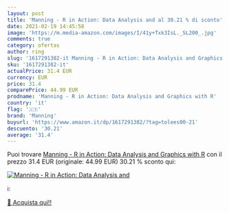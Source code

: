 ```yaml
---
layout: post
title: 'Manning - R in Action: Data Analysis and al 30.21 % di sconto'
date: 2021-02-19 14:45:58
image: 'https://m.media-amazon.com/images/I/41y+Txk3IsL._SL200_.jpg'
comments: true
category: ofertas
author: ring
slug: '1617291382-it Manning - R in Action: Data Analysis and Graphics with R'
sku: '1617291382-it'
actualPrice: 31.4 EUR
currency: EUR
price: 31.4
comparePrice: 44.99 EUR
prodname: 'Manning - R in Action: Data Analysis and Graphics with R'
country: 'it'
flag: '🇮🇹'
brand: 'Manning'
buyurl: 'https://www.amazon.it/dp/1617291382/?tag=tolees00-21'
descuento: '30.21'
average: '31.4'
---
```


Puoi trovare [Manning - R in Action: Data Analysis and Graphics with R](https://www.amazon.it/dp/1617291382/?tag=tolees00-21) con il prezzo 31.4 EUR (originale: 44.99 EUR) 30.21 % sconto qui:

[![Manning - R in Action: Data Analysis and](https://m.media-amazon.com/images/I/41y+Txk3IsL._SL200_.jpg)](https://www.amazon.it/dp/1617291382/?tag=tolees00-21)

ℹ️:


[🛒 Acquista qui!!](https://www.amazon.it/dp/1617291382/?tag=tolees00-21)

